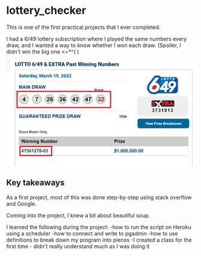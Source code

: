 # lottery_checker
This is one of the first practical projects that I ever completed.

I had a 6/49 lottery subscription where I played the same numbers every draw, and I wanted a way to know whether I won each draw. (Spoiler, I didn't win the big one <=*^( )

![http://www.wclc.com/winning-numbers/lotto-649-extra.htm)](649.PNG)


## Key takeaways
As a first project, most of this was done step-by-step using stack overflow and Google.

Coming into the project, I knew a bit about beautiful soup.

I learned the following during the project:
-how to run the script on Heroku using a scheduler
-how to connect and write to pgadmin
-how to use definitions to break down my program into pieces
-I created a class for the first time - didn't really understand much as I was doing it